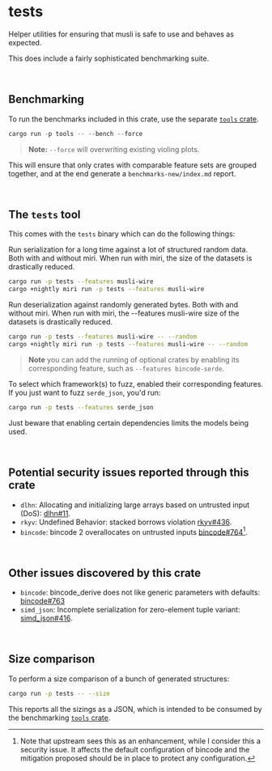 # tests

Helper utilities for ensuring that musli is safe to use and behaves as expected.

This does include a fairly sophisticated benchmarking suite.

<br>

## Benchmarking

To run the benchmarks included in this crate, use the separate [`tools`
crate].

```rust
cargo run -p tools -- --bench --force
```

> **Note:** `--force` will overwriting existing violing plots.

This will ensure that only crates with comparable feature sets are grouped
together, and at the end generate a `benchmarks-new/index.md` report.

<br>

## The `tests` tool

This comes with the `tests` binary which can do the following things:

Run serialization for a long time against a lot of structured random data. Both
with and without miri. When run with miri, the size of the datasets is
drastically reduced.

```sh
cargo run -p tests --features musli-wire
cargo +nightly miri run -p tests --features musli-wire
```

Run deserialization against randomly generated bytes. Both with and without
miri. When run with miri, the --features musli-wire size of the datasets is
drastically reduced.

```sh
cargo run -p tests --features musli-wire -- --random
cargo +nightly miri run -p tests --features musli-wire -- --random
```

> **Note** you can add the running of optional crates by enabling its
> corresponding feature, such as `--features bincode-serde`.

To select which framework(s) to fuzz, enabled their corresponding features. If
you just want to fuzz `serde_json`, you'd run:

```sh
cargo run -p tests --features serde_json
```

Just beware that enabling certain dependencies limits the models being used.

<br>

## Potential security issues reported through this crate

* `dlhn`: Allocating and initializing large arrays based on untrusted input
  (DoS): [dlhn#11](https://github.com/otake84/dlhn/issues/11).
* `rkyv`: Undefined Behavior: stacked borrows violation
  [rkyv#436](https://github.com/rkyv/rkyv/issues/436).
* `bincode`: bincode 2 overallocates on untrusted inputs [bincode#764](https://github.com/bincode-org/bincode/issues/764)[^bincode-alloc].

[^bincode-alloc]: Note that upstream sees this as an enhancement, while I
    consider this a security issue. It affects the default configuration of
    bincode and the mitigation proposed should be in place to protect any
    configuration.

<br>

## Other issues discovered by this crate

* `bincode`: bincode_derive does not like generic parameters with defaults: [bincode#763](https://github.com/bincode-org/bincode/issues/763)
* `simd_json`: Incomplete serialization for zero-element tuple variant: [simd_json#416](https://github.com/simd-lite/simd-json/issues/416).

<br>

## Size comparison

To perform a size comparison of a bunch of generated structures:

```sh
cargo run -p tests -- --size
```

This reports all the sizings as a JSON, which is intended to be consumed by the benchmarking [`tools` crate].

[`tools` crate]: ../tools
